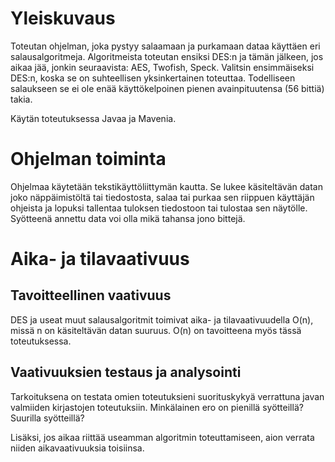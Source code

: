# Yleiskuvaus
Toteutan ohjelman, joka pystyy salaamaan ja purkamaan dataa käyttäen eri salausalgoritmeja.
Algoritmeista toteutan ensiksi DES:n ja tämän jälkeen, jos aikaa jää, jonkin seuraavista:
AES, Twofish, Speck. Valitsin ensimmäiseksi DES:n, koska se on suhteellisen yksinkertainen toteuttaa.
Todelliseen salaukseen se ei ole enää käyttökelpoinen pienen avainpituutensa (56 bittiä) takia.

Käytän toteutuksessa Javaa ja Mavenia.

# Ohjelman toiminta
Ohjelmaa käytetään tekstikäyttöliittymän kautta. Se lukee käsiteltävän datan
joko näppäimistöltä tai tiedostosta, salaa tai purkaa sen riippuen käyttäjän ohjeista 
ja lopuksi tallentaa tuloksen tiedostoon tai tulostaa sen näytölle. Syötteenä annettu 
data voi olla mikä tahansa jono bittejä. 

# Aika- ja tilavaativuus
## Tavoitteellinen vaativuus
DES ja useat muut salausalgoritmit toimivat aika- ja tilavaativuudella O(n), missä n 
on käsiteltävän datan suuruus. O(n) on tavoitteena myös tässä toteutuksessa. 

## Vaativuuksien testaus ja analysointi
Tarkoituksena on testata omien toteutuksieni suorituskykyä verrattuna javan valmiiden kirjastojen toteutuksiin.
Minkälainen ero on pienillä syötteillä? Suurilla syötteillä?

Lisäksi, jos aikaa riittää useamman algoritmin toteuttamiseen, aion verrata niiden aikavaativuuksia toisiinsa.
